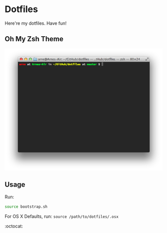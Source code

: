 # Dotfiles

Here're my dotfiles. Have fun!

## Oh My Zsh Theme
![arne theme](theme.png)

## Usage

Run:
```bash
source bootstrap.sh
```

For OS X Defaults, run: `source /path/to/dotfiles/.osx`

:octocat:
